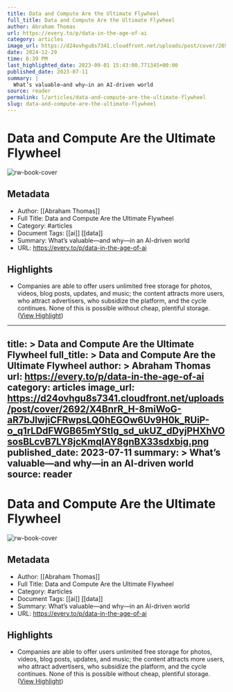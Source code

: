 ```yaml
---
title: Data and Compute Are the Ultimate Flywheel
full_title: Data and Compute Are the Ultimate Flywheel
author: Abraham Thomas
url: https://every.to/p/data-in-the-age-of-ai
category: articles
image_url: https://d24ovhgu8s7341.cloudfront.net/uploads/post/cover/2692/X4BnrR_H-8miWoG-aR7bJlwjiCFRwpsLQ0hEGOw6Uv9H0k_RUiP-o_q1rLDdFWGB65mYStIg_sd_ukUZ_dDyjPHXhVOsosBLcvB7LY8jcKmqIAY8gnBX33sdxbig.png
date: 2024-12-29
time: 6:39 PM
last_highlighted_date: 2023-09-01 15:43:00.771345+00:00
published_date: 2023-07-11
summary: |
  What’s valuable—and why—in an AI-driven world
source: reader
permalink: l/articles/data-and-compute-are-the-ultimate-flywheel
slug: data-and-compute-are-the-ultimate-flywheel
---
```

# Data and Compute Are the Ultimate Flywheel

![rw-book-cover](https://d24ovhgu8s7341.cloudfront.net/uploads/post/cover/2692/X4BnrR_H-8miWoG-aR7bJlwjiCFRwpsLQ0hEGOw6Uv9H0k_RUiP-o_q1rLDdFWGB65mYStIg_sd_ukUZ_dDyjPHXhVOsosBLcvB7LY8jcKmqIAY8gnBX33sdxbig.png)

## Metadata
- Author: [[Abraham Thomas]]
- Full Title: Data and Compute Are the Ultimate Flywheel
- Category: #articles
- Document Tags: [[ai]] [[data]] 
- Summary: What’s valuable—and why—in an AI-driven world
- URL: https://every.to/p/data-in-the-age-of-ai

## Highlights
- Companies are able to offer users unlimited free storage for photos, videos, blog posts, updates, and music; the content attracts more users, who attract advertisers, who subsidize the platform, and the cycle continues. None of this is possible without cheap, plentiful storage. ([View Highlight](https://read.readwise.io/read/01h98pjx2k54qtncah2gqss0sk))


---
title: >
  Data and Compute Are the Ultimate Flywheel
full_title: >
  Data and Compute Are the Ultimate Flywheel
author: >
  Abraham Thomas
url: https://every.to/p/data-in-the-age-of-ai
category: articles
image_url: https://d24ovhgu8s7341.cloudfront.net/uploads/post/cover/2692/X4BnrR_H-8miWoG-aR7bJlwjiCFRwpsLQ0hEGOw6Uv9H0k_RUiP-o_q1rLDdFWGB65mYStIg_sd_ukUZ_dDyjPHXhVOsosBLcvB7LY8jcKmqIAY8gnBX33sdxbig.png
published_date: 2023-07-11
summary: >
  What’s valuable—and why—in an AI-driven world
source: reader
---
# Data and Compute Are the Ultimate Flywheel

![rw-book-cover](https://d24ovhgu8s7341.cloudfront.net/uploads/post/cover/2692/X4BnrR_H-8miWoG-aR7bJlwjiCFRwpsLQ0hEGOw6Uv9H0k_RUiP-o_q1rLDdFWGB65mYStIg_sd_ukUZ_dDyjPHXhVOsosBLcvB7LY8jcKmqIAY8gnBX33sdxbig.png)

## Metadata
- Author: [[Abraham Thomas]]
- Full Title: Data and Compute Are the Ultimate Flywheel
- Category: #articles
- Document Tags: [[ai]] [[data]] 
- Summary: What’s valuable—and why—in an AI-driven world
- URL: https://every.to/p/data-in-the-age-of-ai

## Highlights
- Companies are able to offer users unlimited free storage for photos, videos, blog posts, updates, and music; the content attracts more users, who attract advertisers, who subsidize the platform, and the cycle continues. None of this is possible without cheap, plentiful storage. ([View Highlight](https://read.readwise.io/read/01h98pjx2k54qtncah2gqss0sk))


